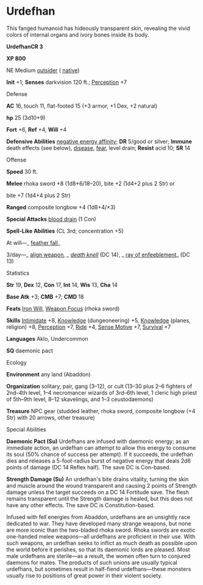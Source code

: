 # Urdefhan

This fanged humanoid has hideously transparent skin, revealing the vivid colors of internal organs and ivory bones inside its body.

**UrdefhanCR 3**

**XP 800**

NE Medium [outsider](/pathfinderRPG/prd/monsters/creatureTypes.html#_outsider) ( [native](/pathfinderRPG/prd/monsters/creatureTypes.html#_native-subtype))

**Init** +1; **Senses** darkvision 120 ft.; [Perception](/pathfinderRPG/prd/additionalMonsters/../skills/perception.html#_perception) +7

Defense

**AC** 16, touch 11, flat-footed 15 (+3 armor, +1 Dex, +2 natural)

**hp** 25 (3d10+9)

**Fort** +6, **Ref** +4, **Will** +4

**Defensive Abilities** [negative energy affinity](/pathfinderRPG/prd/monsters/universalMonsterRules.html#_negative-energy-affinity); **DR** 5/good or silver; **Immune** death effects (see below), [disease](/pathfinderRPG/prd/monsters/universalMonsterRules.html#_disease-(ex-or-su)), [fear](/pathfinderRPG/prd/monsters/universalMonsterRules.html#_fear-(su-or-sp)), level drain; **Resist** acid 10; **SR** 14

Offense

**Speed** 30 ft.

**Melee** rhoka sword +8 (1d8+6/18–20), bite +2 (1d4+2 plus 2 Str) or

bite +7 (1d4+4 plus 2 Str)

**Ranged** composite longbow +4 (1d8+4/×3)

**Special Attacks** [blood drain](/pathfinderRPG/prd/monsters/universalMonsterRules.html#_blood-drain) (1 Con)

**Spell-Like Abilities** (CL 3rd; concentration +5)

At will—_ [feather fall](/pathfinderRPG/prd/additionalMonsters/../spells/featherFall.html#_feather-fall)_

3/day—_ [align weapon](/pathfinderRPG/prd/additionalMonsters/../spells/alignWeapon.html#_align-weapon)_, _ [death knell](/pathfinderRPG/prd/additionalMonsters/../spells/deathKnell.html#_death-knell)_ (DC 14), _ [ray of enfeeblement](/pathfinderRPG/prd/additionalMonsters/../spells/rayOfEnfeeblement.html#_ray-of-enfeeblement)_ (DC 13)

Statistics

**Str** 19, **Dex** 12, **Con** 17, **Int** 14, **Wis** 13, **Cha** 14

**Base Atk** +3; **CMB** +7; **CMD** 18

**Feats** [Iron Will](/pathfinderRPG/prd/additionalMonsters/../feats.html#_iron-will), [Weapon Focus](/pathfinderRPG/prd/additionalMonsters/../feats.html#_weapon-focus) (rhoka sword)

**Skills** [Intimidate](/pathfinderRPG/prd/additionalMonsters/../skills/intimidate.html#_intimidate) +8, [Knowledge](/pathfinderRPG/prd/additionalMonsters/../skills/knowledge.html#_knowledge) (dungeoneering) +5, [Knowledge](/pathfinderRPG/prd/additionalMonsters/../skills/knowledge.html#_knowledge) (planes, religion) +8, [Perception](/pathfinderRPG/prd/additionalMonsters/../skills/perception.html#_perception) +7, [Ride](/pathfinderRPG/prd/additionalMonsters/../skills/ride.html#_ride) +4, [Sense Motive](/pathfinderRPG/prd/additionalMonsters/../skills/senseMotive.html#_sense-motive) +7, [Survival](/pathfinderRPG/prd/additionalMonsters/../skills/survival.html#_survival) +7

**Languages** Aklo, Undercommon

**SQ** daemonic pact

Ecology

**Environment** any land (Abaddon)

**Organization** solitary, pair, gang (3–12), or cult (13–30 plus 2–6 fighters of 2nd–4th level, 1–4 necromancer wizards of 3rd–6th level, 1 cleric high priest of 5th–9th level, 8–12 skavelings, and 1–3 ceustodaemons)

**Treasure** NPC gear (studded leather, rhoka sword, composite longbow (+4 Str) with 20 arrows, other treasure)

Special Abilities

**Daemonic Pact (Su)** Urdefhans are infused with daemonic energy; as an immediate action, an urdefhan can attempt to allow this energy to consume its soul (50% chance of success per attempt). If it succeeds, the urdefhan dies and releases a 5-foot-radius burst of negative energy that deals 2d6 points of damage (DC 14 Reflex half). The save DC is Con-based.

**Strength Damage (Su)** An urdefhan's bite drains vitality, turning the skin and muscle around the wound transparent and causing 2 points of Strength damage unless the target succeeds on a DC 14 Fortitude save. The flesh remains transparent until the Strength damage is healed, but this does not have any other effects. The save DC is Constitution-based.

Infused with fell energies from Abaddon, urdefhans are an unsightly race dedicated to war. They have developed many strange weapons, but none are more iconic than the two-bladed rhoka sword. Rhoka swords are exotic one-handed melee weapons—all urdefhans are proficient in their use. With such weapons, an urdefhan seeks to inflict as much death as possible upon the world before it perishes, so that its daemonic lords are pleased. Most male urdefhans are sterile—as a result, the women often turn to conjured daemons for mates. The products of such unions are usually typical urdefhans, but sometimes result in half-fiend urdefhans—these monsters usually rise to positions of great power in their violent society.

